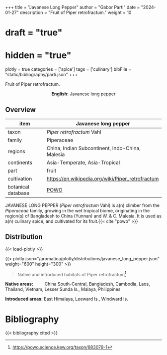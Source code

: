 +++
title = "Javanese Long Pepper"
author = "Gabor Parti"
date = "2024-01-27"
description = "Fruit of Piper retrofractum."
weight = 10
# draft = "true"
# hidden = "true"
plotly = true
categories = ['spice']
tags = ['culinary']
bibFile = "static/bibliography/parti.json"
+++

Fruit of Piper retrofractum.

[<i class="fab fa-wikipedia-w"></i>](https://en.wikipedia.org/wiki/Piper_retrofractum)

<center>

**English:** Javanese long pepper

</center>

## Overview

|       item       |                Javanese long pepper               |
|------------------|---------------------------------------------------|
|       taxon      |             *Piper retrofractum* Vahl             |
|      family      |                     Piperaceae                    |
|      regions     |  China, Indian Subcontinent, Indo-China, Malesia  |
|    continents    |           Asia-Temperate, Asia-Tropical           |
|       part       |                       fruit                       |
|    cultivation   |  https://en.wikipedia.org/wiki/Piper_retrofractum |
|botanical database|[POWO](https://powo.science.kew.org/taxon/683079-1)|

JAVANESE LONG PEPPER (*Piper retrofractum* Vahl) is a(n) climber from the *Piperaceae* family, growing in the wet tropical biome, originating in the region(s) of Bangladesh to China (Yunnan) and W. & C. Malesia. It is used as a(n) culinary spice, and cultivated for its fruit.{{< cite "powo" >}}



## Distribution

{{< load-plotly >}}

{{< plotly json="/aromatica/plotly/distributions/javanese_long_pepper.json" weight="600" height="300" >}}

>Native and introduced habitats of Piper retrofractum[^powo]

[^powo]: https://powo.science.kew.org/taxon/683079-1

<p style="text-align:left;">

**Native areas:** &ensp; &ensp; &ensp; China South-Central, Bangladesh, Cambodia, Laos, Thailand, Vietnam, Lesser Sunda Is., Malaya, Philippines

**Introduced areas:** East Himalaya, Leeward Is., Windward Is.

</p>



# Bibliography

{{< bibliography cited >}}

